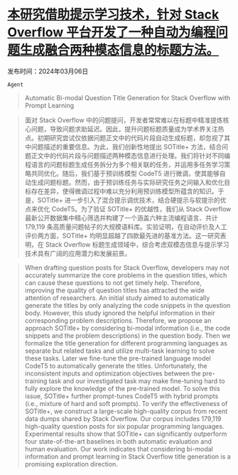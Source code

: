 # [本研究借助提示学习技术，针对 Stack Overflow 平台开发了一种自动为编程问题生成融合两种模态信息的标题方法。](https://arxiv.org/abs/2403.03677)

发布时间：2024年03月06日

`Agent`

> Automatic Bi-modal Question Title Generation for Stack Overflow with Prompt Learning

> 面对 Stack Overflow 中的问题提问，开发者常常难以在标题中精准提炼核心问题，导致问题求助延迟。因此，提升问题标题质量成为学术界关注热点。初期研究尝试仅依据问题正文中的代码片段自动生成标题，却忽视了其中问题描述的重要信息。为此，我们创新性地提出 SOTitle+ 方法，结合问题正文中的代码片段与问题描述两种模态信息进行处理。我们将针对不同编程语言的问题标题生成任务拆分为多个相关联的任务，并运用多任务学习策略共同优化。随后，我们基于预训练模型 CodeT5 进行微调，使其能够自动生成问题标题。然而，由于预训练任务与实际研究任务之间输入和优化目标存在差异，使得微调过程中难以充分利用预训练模型所蕴含的知识。于是，SOTitle+ 进一步引入了混合提示调优技术，结合硬提示与软提示的优点来优化 CodeT5。为了验证 SOTitle+ 的优越性，我们从 Stack Overflow 最新公开数据集中精心筛选并构建了一个涵盖六种主流编程语言、共计 179,119 条高质量问题帖子的大规模语料库。实验证明，在自动评价及人工评价两方面，SOTitle+ 均明显超越了四款最先进的基准方法。这一研究表明，在 Stack Overflow 标题生成领域中，综合考虑双模态信息与提示学习技术具有广阔的应用潜力和发展前景。

> When drafting question posts for Stack Overflow, developers may not accurately summarize the core problems in the question titles, which can cause these questions to not get timely help. Therefore, improving the quality of question titles has attracted the wide attention of researchers. An initial study aimed to automatically generate the titles by only analyzing the code snippets in the question body. However, this study ignored the helpful information in their corresponding problem descriptions. Therefore, we propose an approach SOTitle+ by considering bi-modal information (i.e., the code snippets and the problem descriptions) in the question body. Then we formalize the title generation for different programming languages as separate but related tasks and utilize multi-task learning to solve these tasks. Later we fine-tune the pre-trained language model CodeT5 to automatically generate the titles. Unfortunately, the inconsistent inputs and optimization objectives between the pre-training task and our investigated task may make fine-tuning hard to fully explore the knowledge of the pre-trained model. To solve this issue, SOTitle+ further prompt-tunes CodeT5 with hybrid prompts (i.e., mixture of hard and soft prompts). To verify the effectiveness of SOTitle+, we construct a large-scale high-quality corpus from recent data dumps shared by Stack Overflow. Our corpus includes 179,119 high-quality question posts for six popular programming languages. Experimental results show that SOTitle+ can significantly outperform four state-of-the-art baselines in both automatic evaluation and human evaluation. Our work indicates that considering bi-modal information and prompt learning in Stack Overflow title generation is a promising exploration direction.